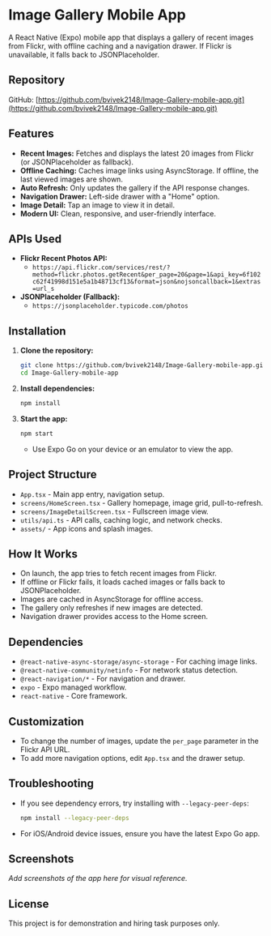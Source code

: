 # Image Gallery Mobile App

A React Native (Expo) mobile app that displays a gallery of recent images from Flickr, with offline caching and a navigation drawer. If Flickr is unavailable, it falls back to JSONPlaceholder.

## Repository

GitHub: [https://github.com/bvivek2148/Image-Gallery-mobile-app.git](https://github.com/bvivek2148/Image-Gallery-mobile-app.git)

## Features

- **Recent Images:** Fetches and displays the latest 20 images from Flickr (or JSONPlaceholder as fallback).
- **Offline Caching:** Caches image links using AsyncStorage. If offline, the last viewed images are shown.
- **Auto Refresh:** Only updates the gallery if the API response changes.
- **Navigation Drawer:** Left-side drawer with a "Home" option.
- **Image Detail:** Tap an image to view it in detail.
- **Modern UI:** Clean, responsive, and user-friendly interface.

## APIs Used

- **Flickr Recent Photos API:**
  - `https://api.flickr.com/services/rest/?method=flickr.photos.getRecent&per_page=20&page=1&api_key=6f102c62f41998d151e5a1b48713cf13&format=json&nojsoncallback=1&extras=url_s`
- **JSONPlaceholder (Fallback):**
  - `https://jsonplaceholder.typicode.com/photos`

## Installation

1. **Clone the repository:**
   ```sh
   git clone https://github.com/bvivek2148/Image-Gallery-mobile-app.git
   cd Image-Gallery-mobile-app
   ```
2. **Install dependencies:**
   ```sh
   npm install
   ```
3. **Start the app:**
   ```sh
   npm start
   ```
   - Use Expo Go on your device or an emulator to view the app.

## Project Structure

- `App.tsx` - Main app entry, navigation setup.
- `screens/HomeScreen.tsx` - Gallery homepage, image grid, pull-to-refresh.
- `screens/ImageDetailScreen.tsx` - Fullscreen image view.
- `utils/api.ts` - API calls, caching logic, and network checks.
- `assets/` - App icons and splash images.

## How It Works

- On launch, the app tries to fetch recent images from Flickr.
- If offline or Flickr fails, it loads cached images or falls back to JSONPlaceholder.
- Images are cached in AsyncStorage for offline access.
- The gallery only refreshes if new images are detected.
- Navigation drawer provides access to the Home screen.

## Dependencies

- `@react-native-async-storage/async-storage` - For caching image links.
- `@react-native-community/netinfo` - For network status detection.
- `@react-navigation/*` - For navigation and drawer.
- `expo` - Expo managed workflow.
- `react-native` - Core framework.

## Customization

- To change the number of images, update the `per_page` parameter in the Flickr API URL.
- To add more navigation options, edit `App.tsx` and the drawer setup.

## Troubleshooting

- If you see dependency errors, try installing with `--legacy-peer-deps`:
  ```sh
  npm install --legacy-peer-deps
  ```
- For iOS/Android device issues, ensure you have the latest Expo Go app.

## Screenshots

_Add screenshots of the app here for visual reference._

## License

This project is for demonstration and hiring task purposes only.
